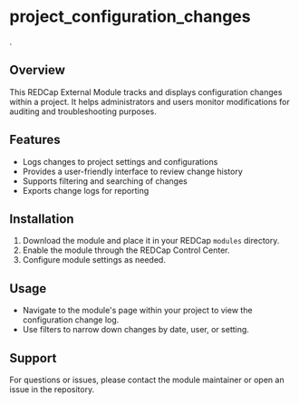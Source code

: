 # project_configuration_changes
.

## Overview

This REDCap External Module tracks and displays configuration changes within a project. It helps administrators and users monitor modifications for auditing and troubleshooting purposes.

## Features

- Logs changes to project settings and configurations
- Provides a user-friendly interface to review change history
- Supports filtering and searching of changes
- Exports change logs for reporting

## Installation

1. Download the module and place it in your REDCap `modules` directory.
2. Enable the module through the REDCap Control Center.
3. Configure module settings as needed.

## Usage

- Navigate to the module's page within your project to view the configuration change log.
- Use filters to narrow down changes by date, user, or setting.

## Support

For questions or issues, please contact the module maintainer or open an issue in the repository.